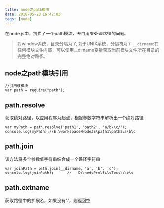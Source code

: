 ```yaml
---
title: node之path模块
date: 2018-05-23 16:42:03
tags: [node]
---
```


在node.js中，提供了一个path模块，专门用来处理路径的问题。
> 对window系统，目录分隔为'\\', 对于UNIX系统，分隔符为'/'
> `__dirname`:在任何模块文件内部，可以使用__dirname变量获取当前模块文件所在目录的完整绝对路径。

## node之path模块引用
    //引用该模块
    var path = require("path");
## path.resolve
获取绝对路径，以应用程序为起点，根据参数字符串解析出一个绝对路径

    var myPath = path.resolve('path1', 'path2', 'a/b\\c/');
    console.log(myPath);//E:\workspace\NodeJS\path1\path2\a\b\c

## path.join
该方法将多个参数值字符串结合成一个路径字符串

    var joinPath = path.join(__dirname, 'a', 'b', 'c');
    console.log(joinPath);      //   D:\nodePro\fileTest\a\b\c

## path.extname
获取路径中的扩展名，如果没有'.'，则返回空

